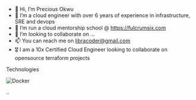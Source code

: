 - 👋 Hi, I’m Precious Okwu
- 👀 I’m a cloud engineer with over 6 years of experience in infrastructure, SRE and devops
- 🌱 I’m run a cloud mentorship school @ https://fulcrumsix.com
- 💞️ I’m looking to collaborate on ...
- 📫 You can reach me on libracoder@gmail.com
- 🎖️ I am a 10x Certified Cloud Engineer looking to collaborate on opensource terraform projects

Technologies



![Docker](https://img.shields.io/badge/-Docker-blue)



<!---
pokwu/pokwu is a ✨ special ✨ repository because its `README.md` (this file) appears on your GitHub profile.
You can click the Preview link to take a look at your changes.
--->
..

